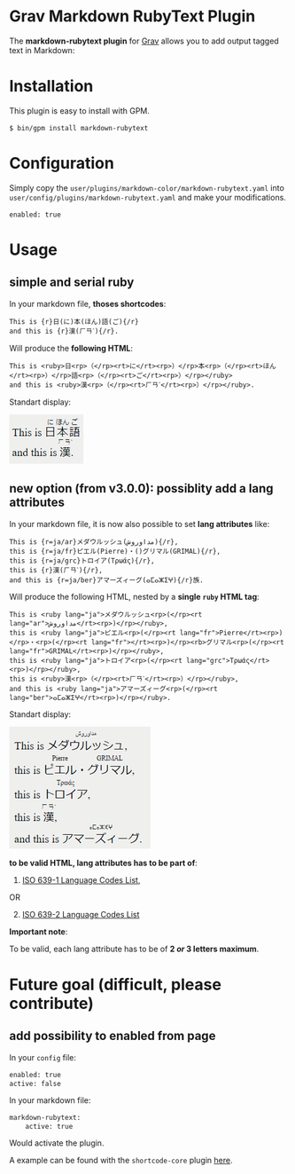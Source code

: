 # Grav Markdown RubyText Plugin

The **markdown-rubytext plugin** for [Grav](http://github.com/getgrav/grav) allows you to add output <ruby> tagged text in Markdown:

# Installation

This plugin is easy to install with GPM.

```
$ bin/gpm install markdown-rubytext
```

# Configuration

Simply copy the `user/plugins/markdown-color/markdown-rubytext.yaml` into `user/config/plugins/markdown-rubytext.yaml` and make your modifications.

```
enabled: true
```

# Usage

## simple and serial ruby

In your markdown file, __thoses shortcodes__:

```
This is {r}日(に)本(ほん)語(ご){/r}
and this is {r}漢(ㄏㄢˋ){/r}.
```

Will produce the __following HTML__:

```
This is <ruby>日<rp>（</rp><rt>に</rt><rp>）</rp>本<rp>（</rp><rt>ほん</rt><rp>）</rp>語<rp>（</rp><rt>ご</rt><rp>）</rp></ruby> 
and this is <ruby>漢<rp>（</rp><rt>ㄏㄢˋ</rt><rp>）</rp></ruby>.
```

Standart display:

![this-is-nihongo-and-this-is-kan](markdown-rubytext3-0-0.png)

## new option (from v3.0.0): possiblity add a lang attributes

In your markdown file, it is now also possible to set __lang attributes__ like:

```
This is {r=ja/ar}メダウルッシュ(مداوروش){/r},
this is {r=ja/fr}ピエル(Pierre)・()グリマル(GRIMAL){/r},
this is {r=ja/grc}トロイア(Τρωάς){/r},
this is {r}漢(ㄏㄢˋ){/r},
and this is {r=ja/ber}アマーズィーグ(ⴰⵎⴰⵣⵉⵖ){/r}族.
```

Will produce the following HTML, nested by a __single `ruby` HTML tag__:

```
This is <ruby lang="ja">メダウルッシュ<rp>(</rp><rt lang="ar">مداوروش</rt><rp>)</rp></ruby>, 
this is <ruby lang="ja">ピエル<rp>(</rp><rt lang="fr">Pierre</rt><rp>)</rp>・<rp>(</rp><rt lang="fr"></rt><rp>)</rp><rb>グリマル<rp>(</rp><rt lang="fr">GRIMAL</rt><rp>)</rp></ruby>,
this is <ruby lang="ja">トロイア<rp>(</rp><rt lang="grc">Τρωάς</rt><rp>)</rp></ruby>,
this is <ruby>漢<rp>（</rp><rt>ㄏㄢˋ</rt><rp>）</rp></ruby>,
and this is <ruby lang="ja">アマーズィーグ<rp>(</rp><rt lang="ber">ⴰⵎⴰⵣⵉⵖ</rt><rp>)</rp></ruby>.
```

Standart display:

![this-is-nihongo-and-this-is-kan](markdown-rubytext3-0-0_2.png)

__to be valid HTML, lang attributes has to be part of__:
1. [ISO 639-1 Language Codes List](https://www.w3schools.com/TAgs/ref_language_codes.asp),

OR

2. [ISO 639-2 Language Codes List](https://en.wikipedia.org/wiki/List_of_ISO_639-2_codes)

__Important note__:

To be valid, each lang attribute has to be of __2 *or* 3 letters maximum__.

# Future goal (difficult, please contribute)

## add possibility to enabled from page

In your `config` file:

```
enabled: true
active: false
```

In your markdown file:

```
markdown-rubytext:
    active: true
```

Would activate the plugin.

A example can be found with the `shortcode-core` plugin [here](https://github.com/getgrav/grav-plugin-shortcode-core).
